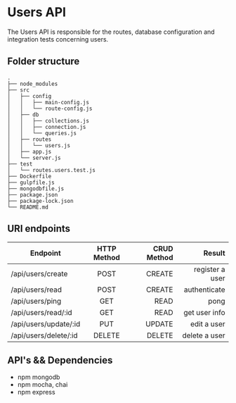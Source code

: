# Users API

The Users API is responsible for the routes, database configuration and integration tests concerning users.

## Folder structure

```
.
├── node_modules
├── src
│   ├── config
│   │   ├── main-config.js
│   │   └── route-config.js
│   ├── db
│   │   ├── collections.js
│   │   ├── connection.js
│   │   └── queries.js
│   ├── routes
│   │   └── users.js
│   ├── app.js
│   └── server.js
├── test
│   └── routes.users.test.js
├── Dockerfile
├── gulpfile.js
├── mongodbfile.js
├── package.json
├── package-lock.json
└── README.md
```

## URI endpoints

| Endpoint              | HTTP Method | CRUD Method |          Result |
| --------------------- | :---------: | ----------: | --------------: |
| /api/users/create     |    POST     |      CREATE | register a user |
| /api/users/read       |    POST     |      CREATE | authenticate    |
| /api/users/ping       |    GET      |        READ |            pong |
| /api/users/read/:id   |    GET      |        READ |   get user info |
| /api/users/update/:id |    PUT      |      UPDATE |     edit a user |
| /api/users/delete/:id |    DELETE   |      DELETE |   delete a user |

## API's && Dependencies

* npm mongodb
* npm mocha, chai
* npm express
